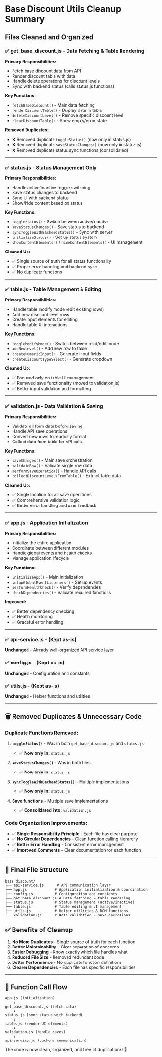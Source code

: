 # Base Discount Utils Cleanup Summary

## Files Cleaned and Organized

### ✅ **get_base_discount.js** - Data Fetching & Table Rendering
**Primary Responsibilities:**
- Fetch base discount data from API
- Render discount table with data
- Handle delete operations for discount levels
- Sync with backend status (calls status.js functions)

**Key Functions:**
- `fetchBaseDiscount()` - Main data fetching
- `renderDiscountTable()` - Display data in table
- `deleteDiscountLevel()` - Remove specific discount level
- `clearDiscountTable()` - Show empty/error state

**Removed Duplicates:**
- ❌ Removed duplicate `toggleStatus()` (now only in status.js)
- ❌ Removed duplicate `saveStatusChanges()` (now only in status.js)  
- ❌ Removed duplicate status sync functions (consolidated)

---

### ✅ **status.js** - Status Management Only
**Primary Responsibilities:**
- Handle active/inactive toggle switching
- Save status changes to backend
- Sync UI with backend status
- Show/hide content based on status

**Key Functions:**
- `toggleStatus()` - Switch between active/inactive
- `saveStatusChanges()` - Save status to backend
- `syncToggleWithBackendStatus()` - Sync with server
- `initializeStatus()` - Set up status system
- `showContentElements()` / `hideContentElements()` - UI management

**Cleaned Up:**
- ✅ Single source of truth for all status functionality
- ✅ Proper error handling and backend sync
- ✅ No duplicate functions

---

### ✅ **table.js** - Table Management & Editing
**Primary Responsibilities:**
- Handle table modify mode (edit existing rows)
- Add new discount level rows
- Create input elements for editing
- Handle table UI interactions

**Key Functions:**
- `toggleModifyMode()` - Switch between read/edit mode
- `addNewLevel()` - Add new row to table
- `createNumericInput()` - Generate input fields
- `createDiscountTypeSelect()` - Generate dropdown

**Cleaned Up:**
- ✅ Focused only on table UI management
- ✅ Removed save functionality (moved to validation.js)
- ✅ Better input validation and formatting

---

### ✅ **validation.js** - Data Validation & Saving
**Primary Responsibilities:**
- Validate all form data before saving
- Handle API save operations
- Convert new rows to readonly format
- Collect data from table for API calls

**Key Functions:**
- `saveChanges()` - Main save orchestration
- `validateRow()` - Validate single row data
- `performSaveOperation()` - Handle API calls
- `collectDiscountLevelsFromTable()` - Extract table data

**Cleaned Up:**
- ✅ Single location for all save operations
- ✅ Comprehensive validation logic
- ✅ Better error handling and user feedback

---

### ✅ **app.js** - Application Initialization
**Primary Responsibilities:**
- Initialize the entire application
- Coordinate between different modules
- Handle global events and health checks
- Manage application lifecycle

**Key Functions:**
- `initializeApp()` - Main initialization
- `setupGlobalEventListeners()` - Set up events
- `performHealthCheck()` - Verify dependencies
- `checkDependencies()` - Validate required functions

**Improved:**
- ✅ Better dependency checking
- ✅ Health monitoring
- ✅ Graceful error handling

---

### ✅ **api-service.js** - (Kept as-is)
**Unchanged** - Already well-organized API service layer

### ✅ **config.js** - (Kept as-is) 
**Unchanged** - Configuration and constants

### ✅ **utils.js** - (Kept as-is)
**Unchanged** - Helper functions and utilities

---

## 🗑️ **Removed Duplicates & Unnecessary Code**

### Duplicate Functions Removed:
1. **`toggleStatus()`** - Was in both `get_base_discount.js` and `status.js`
   - ✅ **Now only in:** `status.js`

2. **`saveStatusChanges()`** - Was in both files  
   - ✅ **Now only in:** `status.js`

3. **`syncToggleWithBackendStatus()`** - Multiple implementations
   - ✅ **Now only in:** `status.js`

4. **Save functions** - Multiple save implementations
   - ✅ **Consolidated into:** `validation.js`

### Code Organization Improvements:
- ✅ **Single Responsibility Principle** - Each file has clear purpose
- ✅ **No Circular Dependencies** - Clean function calling hierarchy
- ✅ **Better Error Handling** - Consistent error management
- ✅ **Improved Comments** - Clear documentation for each function

---

## 📁 **Final File Structure**

```
base_discount/
├── api-service.js      # API communication layer
├── app.js             # Application initialization & coordination
├── config.js          # Configuration and constants  
├── get_base_discount.js # Data fetching & table rendering
├── status.js          # Status management (active/inactive)
├── table.js           # Table editing & UI management
├── utils.js           # Helper utilities & DOM functions
└── validation.js      # Data validation & save operations
```

## ✅ **Benefits of Cleanup**

1. **No More Duplicates** - Single source of truth for each function
2. **Better Maintainability** - Clear separation of concerns
3. **Easier Debugging** - Know exactly which file handles what
4. **Reduced File Size** - Removed redundant code
5. **Better Performance** - No duplicate function definitions
6. **Clearer Dependencies** - Each file has specific responsibilities

---

## 🔄 **Function Call Flow**

```
app.js (initialization)
    ↓
get_base_discount.js (fetch data)
    ↓ 
status.js (sync status with backend)
    ↓
table.js (render UI elements)
    ↓
validation.js (handle saves)
    ↓
api-service.js (backend communication)
```

The code is now clean, organized, and free of duplications! 🎉
